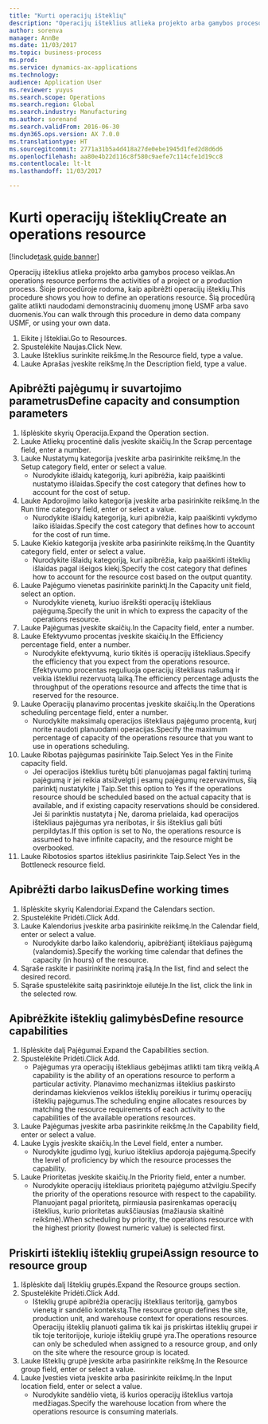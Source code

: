 ```yaml
--- 
title: "Kurti operacijų išteklių"
description: "Operacijų išteklius atlieka projekto arba gamybos proceso veiklas."
author: sorenva
manager: AnnBe
ms.date: 11/03/2017
ms.topic: business-process
ms.prod: 
ms.service: dynamics-ax-applications
ms.technology: 
audience: Application User
ms.reviewer: yuyus
ms.search.scope: Operations
ms.search.region: Global
ms.search.industry: Manufacturing
ms.author: sorenand
ms.search.validFrom: 2016-06-30
ms.dyn365.ops.version: AX 7.0.0
ms.translationtype: HT
ms.sourcegitcommit: 2771a31b5a4d418a27de0ebe1945d1fed2d8d6d6
ms.openlocfilehash: aa80e4b22d116c8f580c9aefe7c114cfe1d19cc8
ms.contentlocale: lt-lt
ms.lasthandoff: 11/03/2017

---
```

# <a name="create-an-operations-resource"></a><span data-ttu-id="740bc-103">Kurti operacijų išteklių</span><span class="sxs-lookup"><span data-stu-id="740bc-103">Create an operations resource</span></span>

[!include[task guide banner](../../includes/task-guide-banner.md)]

<span data-ttu-id="740bc-104">Operacijų išteklius atlieka projekto arba gamybos proceso veiklas.</span><span class="sxs-lookup"><span data-stu-id="740bc-104">An operations resource performs the activities of a project or a production process.</span></span> <span data-ttu-id="740bc-105">Šioje procedūroje rodoma, kaip apibrėžti operacijų išteklių.</span><span class="sxs-lookup"><span data-stu-id="740bc-105">This procedure shows you how to define an operations resource.</span></span> <span data-ttu-id="740bc-106">Šią procedūrą galite atlikti naudodami demonstracinių duomenų įmonę USMF arba savo duomenis.</span><span class="sxs-lookup"><span data-stu-id="740bc-106">You can walk through this procedure in demo data company USMF, or using your own data.</span></span>

1. <span data-ttu-id="740bc-107">Eikite į Ištekliai.</span><span class="sxs-lookup"><span data-stu-id="740bc-107">Go to Resources.</span></span>
2. <span data-ttu-id="740bc-108">Spustelėkite Naujas.</span><span class="sxs-lookup"><span data-stu-id="740bc-108">Click New.</span></span>
3. <span data-ttu-id="740bc-109">Lauke Išteklius surinkite reikšmę.</span><span class="sxs-lookup"><span data-stu-id="740bc-109">In the Resource field, type a value.</span></span>
4. <span data-ttu-id="740bc-110">Lauke Aprašas įveskite reikšmę.</span><span class="sxs-lookup"><span data-stu-id="740bc-110">In the Description field, type a value.</span></span>

## <a name="define-capacity-and-consumption-parameters"></a><span data-ttu-id="740bc-111">Apibrėžti pajėgumų ir suvartojimo parametrus</span><span class="sxs-lookup"><span data-stu-id="740bc-111">Define capacity and consumption parameters</span></span>
1. <span data-ttu-id="740bc-112">Išplėskite skyrių Operacija.</span><span class="sxs-lookup"><span data-stu-id="740bc-112">Expand the Operation section.</span></span>
2. <span data-ttu-id="740bc-113">Lauke Atliekų procentinė dalis įveskite skaičių.</span><span class="sxs-lookup"><span data-stu-id="740bc-113">In the Scrap percentage field, enter a number.</span></span>
3. <span data-ttu-id="740bc-114">Lauke Nustatymų kategorija įveskite arba pasirinkite reikšmę.</span><span class="sxs-lookup"><span data-stu-id="740bc-114">In the Setup category field, enter or select a value.</span></span>
    * <span data-ttu-id="740bc-115">Nurodykite išlaidų kategoriją, kuri apibrėžia, kaip paaiškinti nustatymo išlaidas.</span><span class="sxs-lookup"><span data-stu-id="740bc-115">Specify the cost category that defines how to account for the cost of setup.</span></span>  
4. <span data-ttu-id="740bc-116">Lauke Apdorojimo laiko kategorija įveskite arba pasirinkite reikšmę.</span><span class="sxs-lookup"><span data-stu-id="740bc-116">In the Run time category field, enter or select a value.</span></span>
    * <span data-ttu-id="740bc-117">Nurodykite išlaidų kategoriją, kuri apibrėžia, kaip paaiškinti vykdymo laiko išlaidas.</span><span class="sxs-lookup"><span data-stu-id="740bc-117">Specify the cost category that defines how to account for the cost of run time.</span></span>  
5. <span data-ttu-id="740bc-118">Lauke Kiekio kategorija įveskite arba pasirinkite reikšmę.</span><span class="sxs-lookup"><span data-stu-id="740bc-118">In the Quantity category field, enter or select a value.</span></span>
    * <span data-ttu-id="740bc-119">Nurodykite išlaidų kategoriją, kuri apibrėžia, kaip paaiškinti išteklių išlaidas pagal išeigos kiekį.</span><span class="sxs-lookup"><span data-stu-id="740bc-119">Specify the cost category that defines how to account for the resource cost based on the output quantity.</span></span>  
6. <span data-ttu-id="740bc-120">Lauke Pajėgumo vienetas pasirinkite parinktį.</span><span class="sxs-lookup"><span data-stu-id="740bc-120">In the Capacity unit field, select an option.</span></span>
    * <span data-ttu-id="740bc-121">Nurodykite vienetą, kuriuo išreikšti operacijų ištekliaus pajėgumą.</span><span class="sxs-lookup"><span data-stu-id="740bc-121">Specify the unit in which to express the capacity of the operations resource.</span></span>  
7. <span data-ttu-id="740bc-122">Lauke Pajėgumas įveskite skaičių.</span><span class="sxs-lookup"><span data-stu-id="740bc-122">In the Capacity field, enter a number.</span></span>
8. <span data-ttu-id="740bc-123">Lauke Efektyvumo procentas įveskite skaičių.</span><span class="sxs-lookup"><span data-stu-id="740bc-123">In the Efficiency percentage field, enter a number.</span></span>
    * <span data-ttu-id="740bc-124">Nurodykite efektyvumą, kurio tikitės iš operacijų ištekliaus.</span><span class="sxs-lookup"><span data-stu-id="740bc-124">Specify the efficiency that you expect from the operations resource.</span></span> <span data-ttu-id="740bc-125">Efektyvumo procentas reguliuoja operacijų ištekliaus našumą ir veikia ištekliui rezervuotą laiką.</span><span class="sxs-lookup"><span data-stu-id="740bc-125">The efficiency percentage adjusts the throughput of the operations resource and affects the time that is reserved for the resource.</span></span>  
9. <span data-ttu-id="740bc-126">Lauke Operacijų planavimo procentas įveskite skaičių.</span><span class="sxs-lookup"><span data-stu-id="740bc-126">In the Operations scheduling percentage field, enter a number.</span></span>
    * <span data-ttu-id="740bc-127">Nurodykite maksimalų operacijos ištekliaus pajėgumo procentą, kurį norite naudoti planuodami operacijas.</span><span class="sxs-lookup"><span data-stu-id="740bc-127">Specify the maximum percentage of capacity of the operations resource that you want to use in operations scheduling.</span></span>  
10. <span data-ttu-id="740bc-128">Lauke Ribotas pajėgumas pasirinkite Taip.</span><span class="sxs-lookup"><span data-stu-id="740bc-128">Select Yes in the Finite capacity field.</span></span>
    * <span data-ttu-id="740bc-129">Jei operacijos išteklius turėtų būti planuojamas pagal faktinį turimą pajėgumą ir jei reikia atsižvelgti į esamų pajėgumų rezervavimus, šią parinktį nustatykite į Taip.</span><span class="sxs-lookup"><span data-stu-id="740bc-129">Set this option to Yes if the operations resource should be scheduled based on the actual capacity that is available, and if existing capacity reservations should be considered.</span></span> <span data-ttu-id="740bc-130">Jei ši parinktis nustatyta į Ne, daroma prielaida, kad operacijos ištekliaus pajėgumas yra neribotas, ir šis išteklius gali būti perpildytas.</span><span class="sxs-lookup"><span data-stu-id="740bc-130">If this option is set to No, the operations resource is assumed to have infinite capacity, and the resource might be overbooked.</span></span>  
11. <span data-ttu-id="740bc-131">Lauke Ribotosios spartos išteklius pasirinkite Taip.</span><span class="sxs-lookup"><span data-stu-id="740bc-131">Select Yes in the Bottleneck resource field.</span></span>

## <a name="define-working-times"></a><span data-ttu-id="740bc-132">Apibrėžti darbo laikus</span><span class="sxs-lookup"><span data-stu-id="740bc-132">Define working times</span></span>
1. <span data-ttu-id="740bc-133">Išplėskite skyrių Kalendoriai.</span><span class="sxs-lookup"><span data-stu-id="740bc-133">Expand the Calendars section.</span></span>
2. <span data-ttu-id="740bc-134">Spustelėkite Pridėti.</span><span class="sxs-lookup"><span data-stu-id="740bc-134">Click Add.</span></span>
3. <span data-ttu-id="740bc-135">Lauke Kalendorius įveskite arba pasirinkite reikšmę.</span><span class="sxs-lookup"><span data-stu-id="740bc-135">In the Calendar field, enter or select a value.</span></span>
    * <span data-ttu-id="740bc-136">Nurodykite darbo laiko kalendorių, apibrėžiantį ištekliaus pajėgumą (valandomis).</span><span class="sxs-lookup"><span data-stu-id="740bc-136">Specify the working time calendar that defines the capacity (in hours) of the resource.</span></span>  
4. <span data-ttu-id="740bc-137">Sąraše raskite ir pasirinkite norimą įrašą.</span><span class="sxs-lookup"><span data-stu-id="740bc-137">In the list, find and select the desired record.</span></span>
5. <span data-ttu-id="740bc-138">Sąraše spustelėkite saitą pasirinktoje eilutėje.</span><span class="sxs-lookup"><span data-stu-id="740bc-138">In the list, click the link in the selected row.</span></span>

## <a name="define-resource-capabilities"></a><span data-ttu-id="740bc-139">Apibrėžkite išteklių galimybės</span><span class="sxs-lookup"><span data-stu-id="740bc-139">Define resource capabilities</span></span>
1. <span data-ttu-id="740bc-140">Išplėskite dalį Pajėgumai.</span><span class="sxs-lookup"><span data-stu-id="740bc-140">Expand the Capabilities section.</span></span>
2. <span data-ttu-id="740bc-141">Spustelėkite Pridėti.</span><span class="sxs-lookup"><span data-stu-id="740bc-141">Click Add.</span></span>
    * <span data-ttu-id="740bc-142">Pajėgumas yra operacijų ištekliaus gebėjimas atlikti tam tikrą veiklą.</span><span class="sxs-lookup"><span data-stu-id="740bc-142">A capability is the ability of an operations resource to perform a particular activity.</span></span> <span data-ttu-id="740bc-143">Planavimo mechanizmas išteklius paskirsto derindamas kiekvienos veiklos išteklių poreikius ir turimų operacijų išteklių pajėgumus.</span><span class="sxs-lookup"><span data-stu-id="740bc-143">The scheduling engine allocates resources by matching the resource requirements of each activity to the capabilities of the available operations resources.</span></span>  
3. <span data-ttu-id="740bc-144">Lauke Pajėgumas įveskite arba pasirinkite reikšmę.</span><span class="sxs-lookup"><span data-stu-id="740bc-144">In the Capability field, enter or select a value.</span></span>
4. <span data-ttu-id="740bc-145">Lauke Lygis įveskite skaičių.</span><span class="sxs-lookup"><span data-stu-id="740bc-145">In the Level field, enter a number.</span></span>
    * <span data-ttu-id="740bc-146">Nurodykite įgudimo lygį, kuriuo išteklius apdoroja pajėgumą.</span><span class="sxs-lookup"><span data-stu-id="740bc-146">Specify the level of proficiency by which the resource processes the capability.</span></span>  
5. <span data-ttu-id="740bc-147">Lauke Prioritetas įveskite skaičių.</span><span class="sxs-lookup"><span data-stu-id="740bc-147">In the Priority field, enter a number.</span></span>
    * <span data-ttu-id="740bc-148">Nurodykite operacijų ištekliaus prioritetą pajėgumo atžvilgiu.</span><span class="sxs-lookup"><span data-stu-id="740bc-148">Specify the priority of the operations resource with respect to the capability.</span></span> <span data-ttu-id="740bc-149">Planuojant pagal prioritetą, pirmiausia pasirenkamas operacijų išteklius, kurio prioritetas aukščiausias (mažiausia skaitinė reikšmė).</span><span class="sxs-lookup"><span data-stu-id="740bc-149">When scheduling by priority, the operations resource with the highest priority (lowest numeric value) is selected first.</span></span>  

## <a name="assign-resource-to-resource-group"></a><span data-ttu-id="740bc-150">Priskirti išteklių išteklių grupei</span><span class="sxs-lookup"><span data-stu-id="740bc-150">Assign resource to resource group</span></span>
1. <span data-ttu-id="740bc-151">Išplėskite dalį Išteklių grupės.</span><span class="sxs-lookup"><span data-stu-id="740bc-151">Expand the Resource groups section.</span></span>
2. <span data-ttu-id="740bc-152">Spustelėkite Pridėti.</span><span class="sxs-lookup"><span data-stu-id="740bc-152">Click Add.</span></span>
    * <span data-ttu-id="740bc-153">Išteklių grupė apibrėžia operacijų ištekliaus teritoriją, gamybos vienetą ir sandėlio kontekstą.</span><span class="sxs-lookup"><span data-stu-id="740bc-153">The resource group defines the site, production unit, and warehouse context for operations resources.</span></span> <span data-ttu-id="740bc-154">Operacijų išteklių planuoti galima tik kai jis priskirtas išteklių grupei ir tik toje teritorijoje, kurioje išteklių grupė yra.</span><span class="sxs-lookup"><span data-stu-id="740bc-154">The operations resource can only be scheduled when assigned to a resource group, and only on the site where the resource group is located.</span></span>  
3. <span data-ttu-id="740bc-155">Lauke Išteklių grupė įveskite arba pasirinkite reikšmę.</span><span class="sxs-lookup"><span data-stu-id="740bc-155">In the Resource group field, enter or select a value.</span></span>
4. <span data-ttu-id="740bc-156">Lauke Įvesties vieta įveskite arba pasirinkite reikšmę.</span><span class="sxs-lookup"><span data-stu-id="740bc-156">In the Input location field, enter or select a value.</span></span>
    * <span data-ttu-id="740bc-157">Nurodykite sandėlio vietą, iš kurios operacijų išteklius vartoja medžiagas.</span><span class="sxs-lookup"><span data-stu-id="740bc-157">Specify the warehouse location from where the operations resource is consuming materials.</span></span>  


